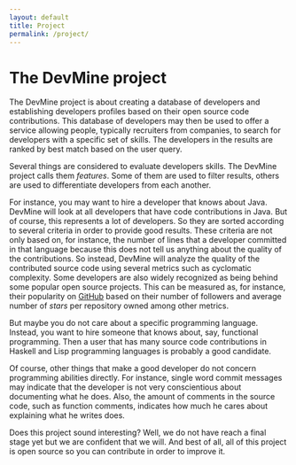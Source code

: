 ```yaml
---
layout: default
title: Project
permalink: /project/
---
```


# The DevMine project

The DevMine project is about creating a database of developers and establishing
developers profiles based on their open source code contributions. This database
of developers may then be used to offer a service allowing people, typically
recruiters from companies, to search for developers with a specific set of
skills. The developers in the results are ranked by best match based on the user
query.

Several things are considered to evaluate developers skills. The DevMine project
calls them _features_. Some of them are used to filter results, others are used
to differentiate developers from each another.

For instance, you may want to hire a developer that knows about Java. DevMine
will look at all developers that have code contributions in Java. But of course,
this represents a lot of developers. So they are sorted according to several
criteria in order to provide good results. These criteria are not only based
on, for instance, the number of lines that a developer committed in that
language because this does not tell us anything about the quality of the
contributions.  So instead, DevMine will analyze the quality of the contributed
source code using several metrics such as cyclomatic complexity. Some developers
are also widely recognized as being behind some popular open source projects.
This can be measured as, for instance, their popularity on
[GitHub](https://github.com/) based on their number of followers and average
number of _stars_ per repository owned among other metrics.

But maybe you do not care about a specific programming language. Instead, you
want to hire someone that knows about, say, functional programming. Then a user
that has many source code contributions in Haskell and Lisp programming
languages is probably a good candidate.

Of course, other things that make a good developer do not concern programming
abilities directly. For instance, single word commit messages may indicate that
the developer is not very conscientious about documenting what he does. Also,
the amount of comments in the source code, such as function comments, indicates
how much he cares about explaining what he writes does.

Does this project sound interesting? Well, we do not have reach a final stage
yet but we are confident that we will. And best of all, all of this project is
open source so you can contribute in order to improve it.
